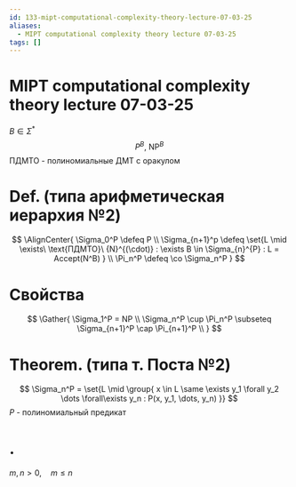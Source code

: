 ```yaml
---
id: 133-mipt-computational-complexity-theory-lecture-07-03-25
aliases:
  - MIPT computational complexity theory lecture 07-03-25
tags: []
---
```


# MIPT computational complexity theory lecture 07-03-25
$B \in \Sigma^*$
$$
P^B,\ \text{NP}^B
$$
ПДМТО - полиномиальные ДМТ с оракулом

# Def. (типа арифметическая иерархия №2)

$$
\AlignCenter{
\Sigma_0^P \defeq P \\
\Sigma_{n+1}^p \defeq \set{L \mid \exists\ \text{ПДМТО}\ {N}^{(\cdot)} : 
\exists B \in \Sigma_{n}^{P} : L = Accept(N^B)
} \\
\Pi_n^P \defeq \co \Sigma_n^P
}
$$

# Свойства

$$
\Gather{
\Sigma_1^P = NP \\
\Sigma_n^P \cup \Pi_n^P \subseteq \Sigma_{n+1}^P \cap \Pi_{n+1}^P \\
}
$$

# Theorem. (типа т. Поста №2)
$$
\Sigma_n^P = \set{L \mid \group{
x \in L \same 
\exists y_1 \forall y_2 \dots \forall\exists y_n : P(x, y_1, \dots, y_n)
}}
$$
$P$ - полиномиальный предикат

# .
$m,n > 0,\quad m \le n$
